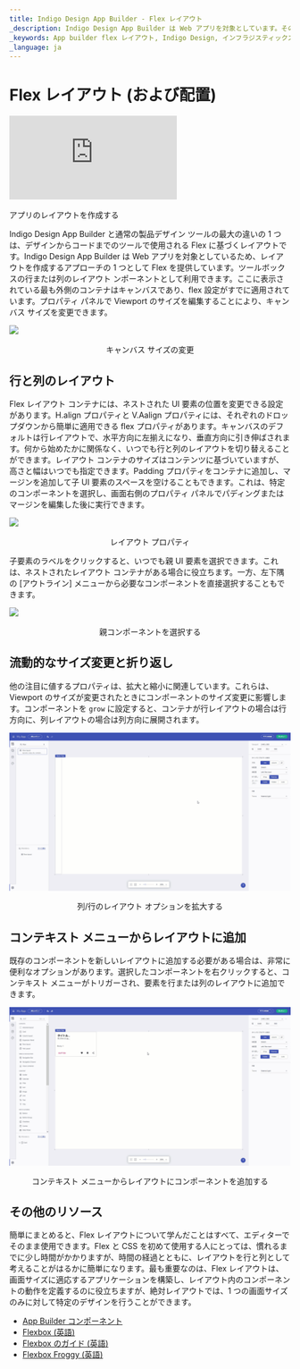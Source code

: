```yaml
---
title: Indigo Design App Builder - Flex レイアウト
_description: Indigo Design App Builder は Web アプリを対象としています。そのため、レイアウトを作成するアプローチの 1 つとして Flex を提供しています。ツールボックスの行または列のレイアウト コンポーネントとして利用できます。
_keywords: App builder flex レイアウト, Indigo Design, インフラジスティックス
_language: ja
---
```


# Flex レイアウト (および配置) 

<section class="video-container">
    <div>
        <div class="video-container__item">
            <iframe src="https://www.youtube.com/embed/MUq3MGm9YlU" frameborder="0" allowfullscreen></iframe>
        </div>
        <p> アプリのレイアウトを作成する</p>
    </div>
</section>

Indigo Design App Builder と通常の製品デザイン ツールの最大の違いの 1 つは、デザインからコードまでのツールで使用される Flex に基づくレイアウトです。Indigo Design App Builder は Web アプリを対象としているため、レイアウトを作成するアプローチの 1 つとして Flex を提供しています。ツールボックスの行または列のレイアウト ンポーネントとして利用できます。ここに表示されている最も外側のコンテナはキャンバスであり、flex 設定がすでに適用されています。プロパティ パネルで Viewport のサイズを編集することにより、キャンバス サイズを変更できます。

<img class="responsive-img" src="../../images/edit-create-canvas-size-Indigo-Design-App-Builder.gif" />
<p style="text-align:center;">キャンバス サイズの変更</p>

## 行と列のレイアウト 

Flex レイアウト コンテナには、ネストされた UI 要素の位置を変更できる設定があります。H.align プロパティと V.Aalign プロパティには、それぞれのドロップダウンから簡単に適用できる flex プロパティがあります。キャンバスのデフォルトは行レイアウトで、水平方向に左揃えになり、垂直方向に引き伸ばされます。何から始めたかに関係なく、いつでも行と列のレイアウトを切り替えることができます。レイアウト コンテナのサイズはコンテンツに基づいていますが、高さと幅はいつでも指定できます。Padding プロパティをコンテナに追加し、マージンを追加して子 UI 要素のスペースを空けることもできます。これは、特定のコンポーネントを選択し、画面右側のプロパティ パネルでパディングまたはマージンを編集した後に実行できます。

<img class="responsive-img" src="../../images/row-column-layout-Indigo-Design-App-Builder.gif" />
<p style="text-align:center;">レイアウト プロパティ</p>

子要素のラベルをクリックすると、いつでも親 UI 要素を選択できます。これは、ネストされたレイアウト コンテナがある場合に役立ちます。一方、左下隅の [アウトライン] メニューから必要なコンポーネントを直接選択することもできます。 

<img class="responsive-img" src="../../images/select-parent-Indigo-Design-App-Builder.gif" />
<p style="text-align:center;">親コンポーネントを選択する</p>

## 流動的なサイズ変更と折り返し 

他の注目に値するプロパティは、拡大と縮小に関連しています。これらは、Viewport のサイズが変更されたときにコンポーネントのサイズ変更に影響します。コンポーネントを `grow` に設定すると、コンテナが行レイアウトの場合は行方向に、列レイアウトの場合は列方向に展開されます。
 
<img class="responsive-img" src="../../images/grow-column-row-layout-Indigo-Design-App-Builder.gif" />
<p style="text-align:center;">列/行のレイアウト オプションを拡大する</p>


## コンテキスト メニューからレイアウトに追加 

既存のコンポーネントを新しいレイアウトに追加する必要がある場合は、非常に便利なオプションがあります。選択したコンポーネントを右クリックすると、コンテキスト メニューがトリガーされ、要素を行または列のレイアウトに追加できます。   

<img class="responsive-img" src="../../images/add-to-layout-Indigo-Design-App-Builder.gif" />
<p style="text-align:center;">コンテキスト メニューからレイアウトにコンポーネントを追加する</p>

## その他のリソース

簡単にまとめると、Flex レイアウトについて学んだことはすべて、エディターでそのまま使用できます。Flex と CSS を初めて使用する人にとっては、慣れるまでに少し時間がかかりますが、時間の経過とともに、レイアウトを行と列として考えることがはるかに簡単になります。最も重要なのは、Flex レイアウトは、画面サイズに適応するアプリケーションを構築し、レイアウト内のコンポーネントの動作を定義するのに役立ちますが、絶対レイアウトでは、1 つの画面サイズのみに対して特定のデザインを行うことができます。 

<div class="divider--half"></div>

* [App Builder コンポーネント](../indigo-design-app-builder-components.md)
* [Flexbox (英語)](https://developer.mozilla.org/en-US/docs/Learn/CSS/CSS_layout/Flexbox)
* [Flexbox のガイド (英語)](https://css-tricks.com/snippets/css/a-guide-to-flexbox/)
* [Flexbox Froggy (英語)](https://flexboxfroggy.com/)
